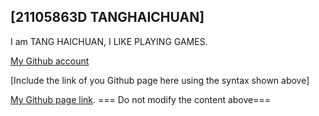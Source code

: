 ## [21105863D TANGHAICHUAN]
I am TANG HAICHUAN, I LIKE PLAYING GAMES.

[My Github account](https://github.com/Walter-tang-eng)

[Include the link of you Github page here using the syntax shown above]

[My Github page link](https://walter-tang-eng.github.io/Walter/).
=== Do not modify the content above===


